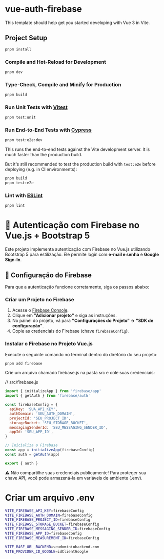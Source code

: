 # vue-auth-firebase

This template should help get you started developing with Vue 3 in Vite.

## Project Setup

```sh
pnpm install
```

### Compile and Hot-Reload for Development

```sh
pnpm dev
```

### Type-Check, Compile and Minify for Production

```sh
pnpm build
```

### Run Unit Tests with [Vitest](https://vitest.dev/)

```sh
pnpm test:unit
```

### Run End-to-End Tests with [Cypress](https://www.cypress.io/)

```sh
pnpm test:e2e:dev
```

This runs the end-to-end tests against the Vite development server.
It is much faster than the production build.

But it's still recommended to test the production build with `test:e2e` before deploying (e.g. in CI environments):

```sh
pnpm build
pnpm test:e2e
```

### Lint with [ESLint](https://eslint.org/)

```sh
pnpm lint
```

# 📌 Autenticação com Firebase no Vue.js + Bootstrap 5

Este projeto implementa autenticação com Firebase no Vue.js utilizando Bootstrap 5 para estilização. Ele permite login com **e-mail e senha** e **Google Sign-In**.

## 🚀 Configuração do Firebase

Para que a autenticação funcione corretamente, siga os passos abaixo:

### Criar um Projeto no Firebase

1. Acesse o [Firebase Console](https://console.firebase.google.com/).
2. Clique em **"Adicionar projeto"** e siga as instruções.
3. No painel do projeto, vá para **"Configurações do Projeto" → "SDK de configuração"**.
4. Copie as credenciais do Firebase (chave `firebaseConfig`).

### Instalar o Firebase no Projeto Vue.js

Execute o seguinte comando no terminal dentro do diretório do seu projeto:

```sh
pnpm add firebase

```

Crie um arquivo chamado firebase.js na pasta src e cole suas credenciais:

// src/firebase.js

```javascript
import { initializeApp } from 'firebase/app'
import { getAuth } from 'firebase/auth'

const firebaseConfig = {
  apiKey: 'SUA_API_KEY',
  authDomain: 'SEU_AUTH_DOMAIN',
  projectId: 'SEU_PROJECT_ID',
  storageBucket: 'SEU_STORAGE_BUCKET',
  messagingSenderId: 'SEU_MESSAGING_SENDER_ID',
  appId: 'SEU_APP_ID',
}

// Inicializa o Firebase
const app = initializeApp(firebaseConfig)
const auth = getAuth(app)

export { auth }
```

⚠️ Não compartilhe suas credenciais publicamente! Para proteger sua chave API, você pode armazená-la em variáveis de ambiente (.env).

# Criar um arquivo .env

```bash
VITE_FIREBASE_API_KEY=firebaseConfig
VITE_FIREBASE_AUTH_DOMAIN=firebaseConfig
VITE_FIREBASE_PROJECT_ID=firebaseConfig
VITE_FIREBASE_STORAGE_BUCKET=firebaseConfig
VITE_FIREBASE_MESSAGING_SENDER_ID=firebaseConfig
VITE_FIREBASE_APP_ID=firebaseConfig
VITE_FIREBASE_MEASUREMENT_ID=firebaseConfig

VITE_BASE_URL_BACKEND=seudominiobackend.com
VITE_PROVIDER_ID_GOOGLE=idClientGoogle
```
